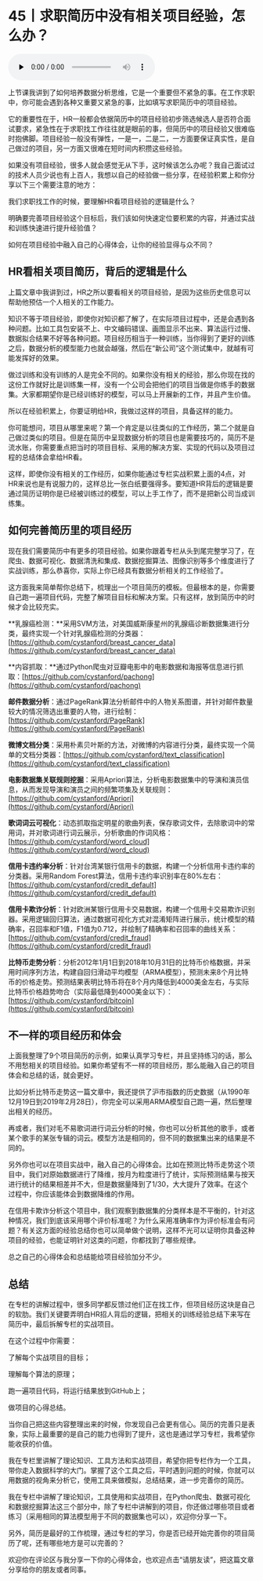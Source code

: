 # 45丨求职简历中没有相关项目经验，怎么办？

<audio id="audio" title="45丨求职简历中没有相关项目经验，怎么办？" controls="" preload="none"><source id="mp3" src="https://static001.geekbang.org/resource/audio/65/e4/655afbb6d162a027db4a724f0c3b0ee4.mp3"></audio>

上节课我讲到了如何培养数据分析思维，它是一个重要但不紧急的事。在工作求职中，你可能会遇到各种又重要又紧急的事，比如填写求职简历中的项目经验。

它的重要性在于，HR一般都会依据简历中的项目经验初步筛选候选人是否符合面试要求，紧急性在于求职找工作往往就是眼前的事，但简历中的项目经验又很难临时抱佛脚。项目经验一般没有弹性，一是一，二是二，一方面要保证真实性，是自己做过的项目，另一方面又很难在短时间内积攒这些经验。

如果没有项目经验，很多人就会感觉无从下手，这时候该怎么办呢？我自己面试过的技术人员少说也有上百人，我想以自己的经验做一些分享，在经验积累上和你分享以下三个需要注意的地方：


我们求职找工作的时候，要理解HR看项目经验的逻辑是什么？


明确要完善项目经验这个目标后，我们该如何快速定位要积累的内容，并通过实战和训练快速进行提升经验值？


如何在项目经验中融入自己的心得体会，让你的经验显得与众不同？


## HR看相关项目简历，背后的逻辑是什么

上篇文章中我讲到过，HR之所以要看相关的项目经验，是因为这些历史信息可以帮助他预估一个人相关的工作能力。

知识不等于项目经验，即使你对知识都了解了，在实际项目过程中，还是会遇到各种问题。比如工具包安装不上、中文编码错误、画图显示不出来、算法运行过慢、数据拟合结果不好等各种问题。项目经历相当于一种训练，当你得到了更好的训练之后，数据分析的模型能力也就会越强，然后在“新公司”这个测试集中，就越有可能发挥好的效果。

做过训练和没有训练的人是完全不同的。如果你没有相关的经验，那么你现在找的这份工作就好比是训练集一样，没有一个公司会把他们的项目当做是你练手的数据集。大家都期望你是已经训练好的模型，可以马上开展新的工作，并且产生价值。

所以在经验积累上，你要证明给HR，我做过这样的项目，具备这样的能力。

你可能想问，项目从哪里来呢？第一个肯定是以往类似的工作经历，第二个就是自己做过类似的项目。但是在简历中呈现数据分析的项目也是需要技巧的，简历不是流水账，你需要重点把当时的项目目标、采用的解决方案、实现的代码以及项目过程的总结体会拿给HR看。

这样，即使你没有相关的工作经历，如果你能通过专栏实战积累上面的4点，对HR来说也是有说服力的，这样总比一张白纸要强得多。要知道HR背后的逻辑是要通过简历证明你是已经被训练过的模型，可以上手工作了，而不是把新公司当成训练集。

## 如何完善简历里的项目经历

现在我们需要简历中有更多的项目经验。如果你跟着专栏从头到尾完整学习了，在爬虫、数据可视化、数据清洗和集成、数据挖掘算法、图像识别等多个维度进行了实战训练，那么恭喜你，实际上你已经具有数据分析相关的工作经验了。

这方面我来简单帮你总结下，梳理出一个项目简历的模板。但最根本的是，你需要自己跑一遍项目代码，完整了解项目目标和解决方案。只有这样，放到简历中的时候才会比较充实。


**乳腺癌检测：**采用SVM方法，对美国威斯康星州的乳腺癌诊断数据集进行分类，最终实现一个针对乳腺癌检测的分类器：[https://github.com/cystanford/breast_cancer_data](https://github.com/cystanford/breast_cancer_data)


**内容抓取：**通过Python爬虫对豆瓣电影中的电影数据和海报等信息进行抓取：[https://github.com/cystanford/pachong](https://github.com/cystanford/pachong)


**邮件数据分析**：通过PageRank算法分析邮件中的人物关系图谱，并针对邮件数量较大的情况筛选出重要的人物，进行绘制：[https://github.com/cystanford/PageRank](https://github.com/cystanford/PageRank)


**微博文档分类**：采用朴素贝叶斯的方法，对微博的内容进行分类，最终实现一个简单的文档分类器：[https://github.com/cystanford/text_classification](https://github.com/cystanford/text_classification)


**电影数据集关联规则挖掘**：采用Apriori算法，分析电影数据集中的导演和演员信息，从而发现导演和演员之间的频繁项集及关联规则：[https://github.com/cystanford/Apriori](https://github.com/cystanford/Apriori)


**歌词词云可视化**：动态抓取指定明星的歌曲列表，保存歌词文件，去除歌词中的常用词，并对歌词进行词云展示，分析歌曲的作词风格：[https://github.com/cystanford/word_cloud](https://github.com/cystanford/word_cloud)


**信用卡违约率分析**：针对台湾某银行信用卡的数据，构建一个分析信用卡违约率的分类器。采用Random Forest算法，信用卡违约率识别率在80%左右：[https://github.com/cystanford/credit_default](https://github.com/cystanford/credit_default)


**信用卡欺诈分析**：针对欧洲某银行信用卡交易数据，构建一个信用卡交易欺诈识别器。采用逻辑回归算法，通过数据可视化方式对混淆矩阵进行展示，统计模型的精确率，召回率和F1值，F1值为0.712，并绘制了精确率和召回率的曲线关系：[https://github.com/cystanford/credit_fraud](https://github.com/cystanford/credit_fraud)


**比特币走势分析**：分析2012年1月1日到2018年10月31日的比特币价格数据，并采用时间序列方法，构建自回归滑动平均模型（ARMA模型），预测未来8个月比特币的价格走势。预测结果表明比特币将在8个月内降低到4000美金左右，与实际比特币价格趋势吻合（实际最低降到4000美金以下）：[https://github.com/cystanford/bitcoin](https://github.com/cystanford/bitcoin)


## 不一样的项目经历和体会

上面我整理了9个项目简历的示例，如果认真学习专栏，并且坚持练习的话，那么不用愁相关的项目经验。如果你希望有不一样的项目经历，那么能融入自己的项目体会和总结的话，就会更好。

比如分析比特币走势这一篇文章中，我还提供了沪市指数的历史数据（从1990年12月19日到2019年2月28日），你完全可以采用ARMA模型自己跑一遍，然后整理出相关的经历。

再或者，我们对毛不易歌词进行词云分析的时候，你也可以分析其他的歌手，或者某个歌手的某张专辑的词云。模型方法是相同的，但不同的数据集出来的结果是不同的。

另外你也可以在项目实战中，融入自己的心得体会。比如在预测比特币走势这个项目中，我们对原始数据进行了降维，按月为粒度进行了统计，实际预测结果与按天进行统计的结果相差并不大，但是数据量降到了1/30，大大提升了效率。在这个过程中，你应该能体会到数据降维的作用。

在信用卡欺诈分析这个项目中，我们观察到数据集的分类样本是不平衡的，针对这种情况，我们到底该采用哪个评价标准呢？为什么采用准确率作为评价标准会有问题？有关这方面的经验总结你也可以简单做个说明，这样不光可以证明你具备这种项目的经验，也能证明针对这类的问题，你都找到了哪些规律。

总之自己的心得体会和总结能给项目经验加分不少。

## 总结

在专栏的讲解过程中，很多同学都反馈过他们正在找工作，但项目经历这块是自己的软肋。我们关键要弄明白HR招人背后的逻辑，把相关的训练经验总结下来写在简历中，最后拆解专栏的实战项目。

在这个过程中你需要：


了解每个实战项目的目标；


理解每个算法的原理；


跑一遍项目代码，将运行结果放到GitHub上；


做项目的心得总结。


当你自己把这些内容整理出来的时候，你发现自己会更有信心。简历的完善只是表象，实际上最重要的是自己的能力也得到了提升，这也是通过学习专栏，我希望你能收获的价值。

我在专栏里讲解了理论知识、工具方法和实战项目，希望你把专栏作为一个工具，带你走入数据科学的大门。掌握了这个工具之后，平时遇到问题的时候，你就可以用数据的视角来分析它，使用工具来做模拟，总结结果，进一步完善你的简历。

<img src="https://static001.geekbang.org/resource/image/d4/66/d48bc67969a70475a66fba58c68b3a66.png" alt=""><br>
我在专栏中讲解了理论知识，工具使用和实战项目，在Python爬虫、数据可视化和数据挖掘算法这三个部分中，除了专栏中讲解到的项目，你还做过哪些项目或者练习（采用相同的算法模型用于不同的数据集也可以），欢迎你分享一下。

另外，简历是最好的工作梳理，通过专栏的学习，你是否已经开始完善你的项目简历了呢，还有哪些地方是可以完善的？

欢迎你在评论区与我分享一下你的心得体会，也欢迎点击“请朋友读”，把这篇文章分享给你的朋友或者同事。


